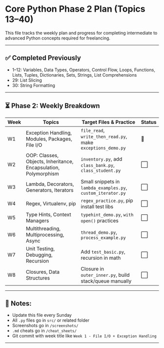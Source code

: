 # Core Python Phase 2 Plan (Topics 13–40)

This file tracks the weekly plan and progress for completing intermediate to advanced Python concepts required for freelancing.

---

## ✅ Completed Previously
- 1–12: Variables, Data Types, Operators, Control Flow, Loops, Functions, Lists, Tuples, Dictionaries, Sets, Strings, List Comprehensions
- 29: List Slicing  
- 30: String Formatting  

---

## ⏳ Phase 2: Weekly Breakdown

| Week | Topics                                   | Target Files & Practice                   | Status |
|------|-------------------------------------------|--------------------------------------------|--------|
| W1   | Exception Handling, Modules, Packages, File I/O | `file_read`, `write_then_read.py`, make `exceptions_demo.py` | 🔄 |
| W2   | OOP: Classes, Objects, Inheritance, Encapsulation, Polymorphism | `inventory.py`, add `class_bank.py`, `class_student.py` | ⬜ |
| W3   | Lambda, Decorators, Generators, Iterators | Small snippets in `lambda_examples.py`, `custom_iterator.py` | ⬜ |
| W4   | Regex, Virtualenv, pip                    | `regex_practice.py`, pip install test libs | ⬜ |
| W5   | Type Hints, Context Managers              | `typehint_demo.py`, `with open()` practices | ⬜ |
| W6   | Multithreading, Multiprocessing, Async    | `thread_demo.py`, `process_example.py`     | ⬜ |
| W7   | Unit Testing, Debugging, Recursion        | Add `test_basic.py`, recursion in math      | ⬜ |
| W8   | Closures, Data Structures                 | Closure in `outer_inner.py`, build stack/queue manually | ⬜ |

---

## 📌 Notes:
- Update this file every Sunday
- All `.py` files go in `src/` or related folder
- Screenshots go in `/screenshots/`
- `.md` cheats go in `/cheat_sheets/`
- Git commit with week title like `Week 1 - File I/O + Exception Handling`

---
